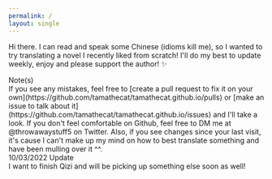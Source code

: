 ```yaml
---
permalink: /
layout: single
---
```


Hi there. I can read and speak some Chinese (idioms kill me), so I wanted to try translating a novel I recently liked from scratch! I'll do my best to update weekly, enjoy and please support the author! ✨

<div class="note">Note(s)</div>
If you see any mistakes, feel free to [create a pull request to fix it on your own](https://github.com/tamathecat/tamathecat.github.io/pulls) or [make an issue to talk about it](https://github.com/tamathecat/tamathecat.github.io/issues) and I'll take a look. If you don't feel comfortable on Github, feel free to DM me at @throwawaystuff5 on Twitter. Also, if you see changes since your last visit, it's cause I can't make up my mind on how to best translate something and have been mulling over it ^^.

<div class="note">10/03/2022 Update</div>
I want to finish Qizi and will be picking up something else soon as well!
